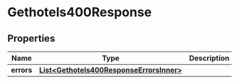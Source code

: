 

# Gethotels400Response


## Properties

| Name | Type | Description | Notes |
|------------ | ------------- | ------------- | -------------|
|**errors** | [**List&lt;Gethotels400ResponseErrorsInner&gt;**](Gethotels400ResponseErrorsInner.md) |  |  |



